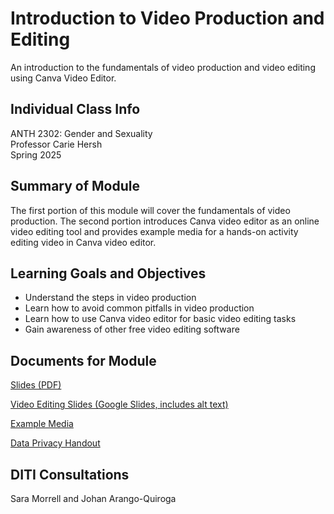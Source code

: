 <h1>Introduction to Video Production and Editing</h1>

An introduction to the fundamentals of video production and video editing using Canva Video Editor.

<h2>Individual Class Info</h2>

ANTH 2302: Gender and Sexuality
<br>
Professor Carie Hersh
<br>
Spring 2025

<h2>Summary of Module</h2>

The first portion of this module will cover the fundamentals of video production. The second portion introduces Canva video editor as an online video editing tool and provides example media for a hands-on activity editing video in Canva video editor. 

<h2>Learning Goals and Objectives</h2>

* Understand the steps in video production
* Learn how to avoid common pitfalls in video production
* Learn how to use Canva video editor for basic video editing tasks 
* Gain awareness of other free video editing software

<h2>Documents for Module</h2>

[Slides (PDF)](https://github.com/NULabNortheastern/digitalassignmentshowcase/blob/main/video-production/fa24-hersh-anth4100-video-editing/Hersh_VideoEditing_Slides_FA24.pdf)

[Video Editing Slides (Google Slides, includes alt text)](https://docs.google.com/presentation/d/1hfSInbnakBKRERq1kHOYdaNb0OvqDRxismbROuMWO1U/edit?usp=sharing)

[Example Media]()

[Data Privacy Handout](https://github.com/NULabNortheastern/digitalassignmentshowcase/blob/672f6915b864920a65d1617b0b48f57f7fe84295/handouts/general/Handout_%20Data%20Privacy.pdf)

<h2>DITI Consultations</h2>

Sara Morrell and Johan Arango-Quiroga
